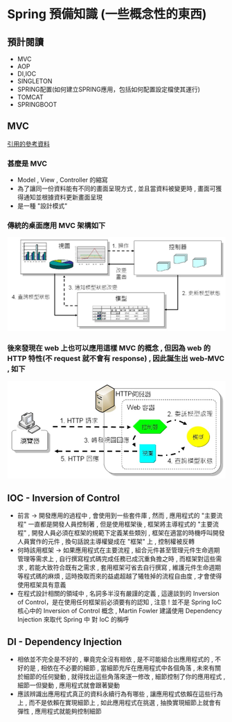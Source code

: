 # Spring 預備知識 (一些概念性的東西)

## 預計閱讀
- MVC
- AOP
- DI,IOC
- SINGLETON
- SPRING配置(如何建立SPRING應用，包括如何配置設定檔使其運行)
- TOMCAT
- SPRINGBOOT

## MVC
[引用的參考資料](https://openhome.cc/Gossip/Spring/MVC.html)

### 甚麼是 MVC
- Model , View , Controller 的縮寫
- 為了讓同一份資料能有不同的畫面呈現方式 , 並且當資料被變更時 , 畫面可獲得通知並根據資料更新畫面呈現
- 是一種 "設計模式"


### 傳統的桌面應用 MVC 架構如下
![傳統桌面應用的 MVC](./images/MVC-1.jpg)
### 後來發現在 web 上也可以應用這樣 MVC 的概念 , 但因為 web 的 HTTP 特性(不 request 就不會有 response) , 因此誕生出 web-MVC , 如下
![Web-MVC](./images/MVC-2.jpg)

## IOC - Inversion of Control
- 前言 -> 開發應用的過程中 , 會使用到一些套件庫 , 然而 , 應用程式的 "主要流程" 一直都是開發人員控制著 , 但是使用框架後 , 框架將主導程式的 "主要流程" , 開發人員必須在框架的規範下定義某些類別 , 框架在適當的時機呼叫開發人員實作的元件 , 換句話說主導權變成在 "框架" 上 , 控制權被反轉
- 何時該用框架 -> 如果應用程式在主要流程 , 組合元件甚至管理元件生命週期管理等需求上 , 自行撰寫程式碼完成任務已成沉重負擔之時 , 而框架對這些需求 , 若能大致符合既有之需求 , 套用框架可省去自行撰寫 , 維護元件生命週期等程式碼的麻煩 , 這時換取而來的益處超越了犧牲掉的流程自由度 , 才會使得使用框架具有意義
- 在程式設計相關的領域中 , 名詞多半沒有嚴謹的定義 , 這邊談到的 Inversion of Control，是在使用任何框架前必須要有的認知 , 注意 ! 並不是 Spring IoC 核心中的 Inversion of Control 概念 , Martin Fowler 建議使用 Dependency Injection 來取代 Spring 中 對 IoC 的稱呼

## DI - Dependency Injection
- 相依並不完全是不好的 , 畢竟完全沒有相依 , 是不可能組合出應用程式的 , 不好的是 , 相依在不必要的細節 , 當細節充斥在應用程式中各個角落 , 未來有關於細節的任何變動 , 就得找出這些角落來逐一修改 , 細節控制了你的應用程式 , 細節一但變動 , 應用程式就會跟著變動
- 應該辨識出應用程式真正的資料永續行為有哪些 ,  讓應用程式依賴在這些行為上 , 而不是依賴在實現細節上 , 如此應用程式在挑選 , 抽換實現細節上就會有彈性 , 應用程式就能夠控制細節
